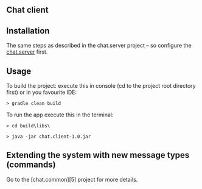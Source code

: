 Chat client
------------------------------------

Installation
-------------------------
The same steps as described in the chat.server project – so configure the [chat.server][1] first.


Usage
-----
To build the project:
execute this in console (cd to the project root directory first) or in you favourite IDE:

`> gradle clean build`

To run the app execute this in the terminal:

`> cd build\libs\`

`> java -jar chat.client-1.0.jar`

Extending the system with new message types (commands)
-----------------------------------------------------
Go to the [chat.common][5] project for more details.

[1]: https://github.com/ivan-golubev/chat.server